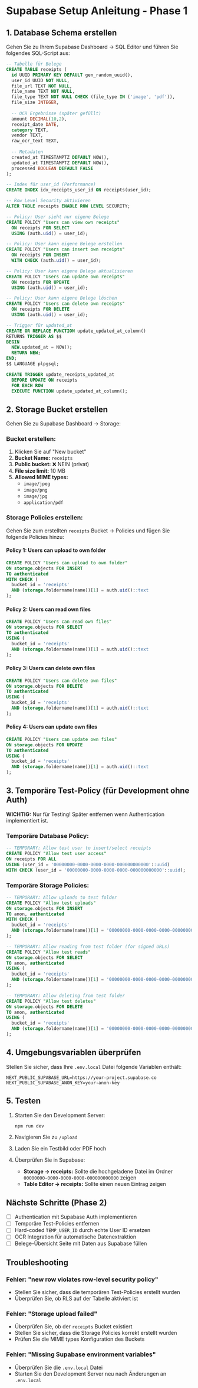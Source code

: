 # Supabase Setup Anleitung - Phase 1

## 1. Database Schema erstellen

Gehen Sie zu Ihrem Supabase Dashboard → SQL Editor und führen Sie folgendes SQL-Script aus:

```sql
-- Tabelle für Belege
CREATE TABLE receipts (
  id UUID PRIMARY KEY DEFAULT gen_random_uuid(),
  user_id UUID NOT NULL,
  file_url TEXT NOT NULL,
  file_name TEXT NOT NULL,
  file_type TEXT NOT NULL CHECK (file_type IN ('image', 'pdf')),
  file_size INTEGER,
  
  -- OCR Ergebnisse (später gefüllt)
  amount DECIMAL(10,2),
  receipt_date DATE,
  category TEXT,
  vendor TEXT,
  raw_ocr_text TEXT,
  
  -- Metadaten
  created_at TIMESTAMPTZ DEFAULT NOW(),
  updated_at TIMESTAMPTZ DEFAULT NOW(),
  processed BOOLEAN DEFAULT FALSE
);

-- Index für user_id (Performance)
CREATE INDEX idx_receipts_user_id ON receipts(user_id);

-- Row Level Security aktivieren
ALTER TABLE receipts ENABLE ROW LEVEL SECURITY;

-- Policy: User sieht nur eigene Belege
CREATE POLICY "Users can view own receipts"
  ON receipts FOR SELECT
  USING (auth.uid() = user_id);

-- Policy: User kann eigene Belege erstellen
CREATE POLICY "Users can insert own receipts"
  ON receipts FOR INSERT
  WITH CHECK (auth.uid() = user_id);

-- Policy: User kann eigene Belege aktualisieren
CREATE POLICY "Users can update own receipts"
  ON receipts FOR UPDATE
  USING (auth.uid() = user_id);

-- Policy: User kann eigene Belege löschen
CREATE POLICY "Users can delete own receipts"
  ON receipts FOR DELETE
  USING (auth.uid() = user_id);

-- Trigger für updated_at
CREATE OR REPLACE FUNCTION update_updated_at_column()
RETURNS TRIGGER AS $$
BEGIN
  NEW.updated_at = NOW();
  RETURN NEW;
END;
$$ LANGUAGE plpgsql;

CREATE TRIGGER update_receipts_updated_at
  BEFORE UPDATE ON receipts
  FOR EACH ROW
  EXECUTE FUNCTION update_updated_at_column();
```

## 2. Storage Bucket erstellen

Gehen Sie zu Supabase Dashboard → Storage:

### Bucket erstellen:
1. Klicken Sie auf "New bucket"
2. **Bucket Name:** `receipts`
3. **Public bucket:** ❌ NEIN (privat)
4. **File size limit:** 10 MB
5. **Allowed MIME types:** 
   - `image/jpeg`
   - `image/png`
   - `image/jpg`
   - `application/pdf`

### Storage Policies erstellen:

Gehen Sie zum erstellten `receipts` Bucket → Policies und fügen Sie folgende Policies hinzu:

#### Policy 1: Users can upload to own folder
```sql
CREATE POLICY "Users can upload to own folder"
ON storage.objects FOR INSERT
TO authenticated
WITH CHECK (
  bucket_id = 'receipts' 
  AND (storage.foldername(name))[1] = auth.uid()::text
);
```

#### Policy 2: Users can read own files
```sql
CREATE POLICY "Users can read own files"
ON storage.objects FOR SELECT
TO authenticated
USING (
  bucket_id = 'receipts' 
  AND (storage.foldername(name))[1] = auth.uid()::text
);
```

#### Policy 3: Users can delete own files
```sql
CREATE POLICY "Users can delete own files"
ON storage.objects FOR DELETE
TO authenticated
USING (
  bucket_id = 'receipts' 
  AND (storage.foldername(name))[1] = auth.uid()::text
);
```

#### Policy 4: Users can update own files
```sql
CREATE POLICY "Users can update own files"
ON storage.objects FOR UPDATE
TO authenticated
USING (
  bucket_id = 'receipts' 
  AND (storage.foldername(name))[1] = auth.uid()::text
);
```

## 3. Temporäre Test-Policy (für Development ohne Auth)

**WICHTIG:** Nur für Testing! Später entfernen wenn Authentication implementiert ist.

### Temporäre Database Policy:
```sql
-- TEMPORARY: Allow test user to insert/select receipts
CREATE POLICY "Allow test user access"
ON receipts FOR ALL
USING (user_id = '00000000-0000-0000-0000-000000000000'::uuid)
WITH CHECK (user_id = '00000000-0000-0000-0000-000000000000'::uuid);
```

### Temporäre Storage Policies:
```sql
-- TEMPORARY: Allow uploads to test folder
CREATE POLICY "Allow test uploads"
ON storage.objects FOR INSERT
TO anon, authenticated
WITH CHECK (
  bucket_id = 'receipts' 
  AND (storage.foldername(name))[1] = '00000000-0000-0000-0000-000000000000'
);

-- TEMPORARY: Allow reading from test folder (for signed URLs)
CREATE POLICY "Allow test reads"
ON storage.objects FOR SELECT
TO anon, authenticated
USING (
  bucket_id = 'receipts' 
  AND (storage.foldername(name))[1] = '00000000-0000-0000-0000-000000000000'
);

-- TEMPORARY: Allow deleting from test folder
CREATE POLICY "Allow test deletes"
ON storage.objects FOR DELETE
TO anon, authenticated
USING (
  bucket_id = 'receipts' 
  AND (storage.foldername(name))[1] = '00000000-0000-0000-0000-000000000000'
);
```

## 4. Umgebungsvariablen überprüfen

Stellen Sie sicher, dass Ihre `.env.local` Datei folgende Variablen enthält:

```env
NEXT_PUBLIC_SUPABASE_URL=https://your-project.supabase.co
NEXT_PUBLIC_SUPABASE_ANON_KEY=your-anon-key
```

## 5. Testen

1. Starten Sie den Development Server:
   ```bash
   npm run dev
   ```

2. Navigieren Sie zu `/upload`

3. Laden Sie ein Testbild oder PDF hoch

4. Überprüfen Sie in Supabase:
   - **Storage → receipts:** Sollte die hochgeladene Datei im Ordner `00000000-0000-0000-0000-000000000000` zeigen
   - **Table Editor → receipts:** Sollte einen neuen Eintrag zeigen

## Nächste Schritte (Phase 2)

- [ ] Authentication mit Supabase Auth implementieren
- [ ] Temporäre Test-Policies entfernen
- [ ] Hard-coded `TEMP_USER_ID` durch echte User ID ersetzen
- [ ] OCR Integration für automatische Datenextraktion
- [ ] Belege-Übersicht Seite mit Daten aus Supabase füllen

## Troubleshooting

### Fehler: "new row violates row-level security policy"
- Stellen Sie sicher, dass die temporären Test-Policies erstellt wurden
- Überprüfen Sie, ob RLS auf der Tabelle aktiviert ist

### Fehler: "Storage upload failed"
- Überprüfen Sie, ob der `receipts` Bucket existiert
- Stellen Sie sicher, dass die Storage Policies korrekt erstellt wurden
- Prüfen Sie die MIME types Konfiguration des Buckets

### Fehler: "Missing Supabase environment variables"
- Überprüfen Sie die `.env.local` Datei
- Starten Sie den Development Server neu nach Änderungen an `.env.local`
